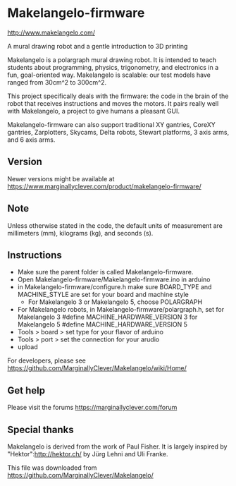 # Makelangelo-firmware #

http://www.makelangelo.com/

A mural drawing robot and a gentle introduction to 3D printing

Makelangelo is a polargraph mural drawing robot.  It is intended to teach students about programming, physics, trigonometry, and electronics in a fun, goal-oriented way.  Makelangelo is scalable: our test models have ranged from 30cm^2 to 300cm^2.

This project specifically deals with the firmware: the code in the brain of the robot that receives instructions and moves the motors.  It pairs really well with Makelangelo, a project to give humans a pleasant GUI.

Makelangelo-firmware can also support traditional XY gantries, CoreXY gantries, Zarplotters, Skycams, Delta robots, Stewart platforms, 3 axis arms, and 6 axis arms.
 	
## Version ##

Newer versions might be available at https://www.marginallyclever.com/product/makelangelo-firmware/

## Note ##

Unless otherwise stated in the code, the default units of measurement are millimeters (mm), kilograms (kg), and seconds (s).
## Instructions ##

- Make sure the parent folder is called Makelangelo-firmware.
- Open Makelangelo-firmware/Makelangelo-firmware.ino in arduino
- in Makelangelo-firmware/configure.h make sure BOARD_TYPE and MACHINE_STYLE are set for your board and machine style
  - For Makelangelo 3 or Makelangelo 5, choose POLARGRAPH
- For Makelangelo robots, in Makelangelo-firmware/polargraph.h, set
  for Makelangelo 3 #define MACHINE_HARDWARE_VERSION 3 
  for Makelangelo 5 #define MACHINE_HARDWARE_VERSION 5
- Tools > board > set type for your flavor of arduino 
- Tools > port > set the connection for your arudio
- upload

For developers, please see
https://github.com/MarginallyClever/Makelangelo/wiki/Home/

## Get help ##

Please visit the forums
https://marginallyclever.com/forum

## Special thanks ##

Makelangelo is derived from the work of Paul Fisher.  It is largely inspired by "Hektor":http://hektor.ch/ by Jürg Lehni and Uli Franke.



This file was downloaded from https://github.com/MarginallyClever/Makelangelo/
